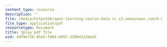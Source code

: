 ```yaml
---
content_type: resource
description: ''
file: /media/https%3A/open-learning-course-data-rc.s3.amazonaws.com/6-042j-mathematics-for-computer-science-spring-2015/4df9e73685e5f804e055120bd123dad3_L5uBeAGJV1k.pdf
file_type: application/pdf
resourcetype: Document
title: 3play pdf file
uid: 4df9e736-85e5-f804-e055-120bd123dad3
---
```

